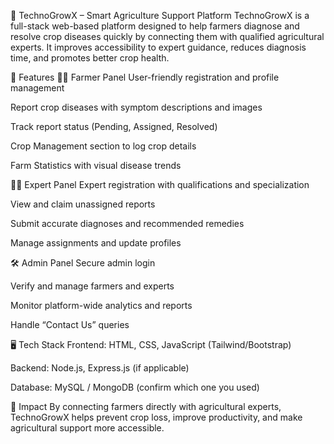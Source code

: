 🌱 TechnoGrowX – Smart Agriculture Support Platform
TechnoGrowX is a full-stack web-based platform designed to help farmers diagnose and resolve crop diseases quickly by connecting them with qualified agricultural experts. It improves accessibility to expert guidance, reduces diagnosis time, and promotes better crop health.

🚀 Features
👨‍🌾 Farmer Panel
User-friendly registration and profile management

Report crop diseases with symptom descriptions and images

Track report status (Pending, Assigned, Resolved)

Crop Management section to log crop details

Farm Statistics with visual disease trends

👨‍🔬 Expert Panel
Expert registration with qualifications and specialization

View and claim unassigned reports

Submit accurate diagnoses and recommended remedies

Manage assignments and update profiles

🛠️ Admin Panel
Secure admin login

Verify and manage farmers and experts

Monitor platform-wide analytics and reports

Handle “Contact Us” queries

🖥️ Tech Stack
Frontend: HTML, CSS, JavaScript (Tailwind/Bootstrap)

Backend: Node.js, Express.js (if applicable)

Database: MySQL / MongoDB (confirm which one you used)

📌 Impact
By connecting farmers directly with agricultural experts, TechnoGrowX helps prevent crop loss, improve productivity, and make agricultural support more accessible.
